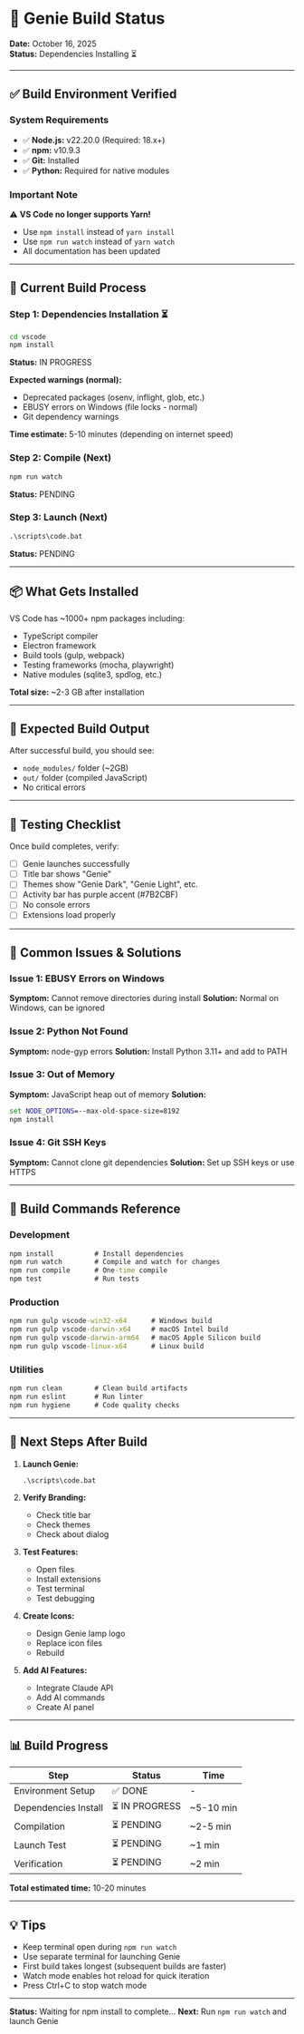 # 🔧 Genie Build Status

**Date:** October 16, 2025  
**Status:** Dependencies Installing ⏳

---

## ✅ Build Environment Verified

### System Requirements
- ✅ **Node.js:** v22.20.0 (Required: 18.x+)
- ✅ **npm:** v10.9.3
- ✅ **Git:** Installed
- ✅ **Python:** Required for native modules

### Important Note
⚠️ **VS Code no longer supports Yarn!**
- Use `npm install` instead of `yarn install`
- Use `npm run watch` instead of `yarn watch`
- All documentation has been updated

---

## 🔄 Current Build Process

### Step 1: Dependencies Installation ⏳
```cmd
cd vscode
npm install
```

**Status:** IN PROGRESS

**Expected warnings (normal):**
- Deprecated packages (osenv, inflight, glob, etc.)
- EBUSY errors on Windows (file locks - normal)
- Git dependency warnings

**Time estimate:** 5-10 minutes (depending on internet speed)

### Step 2: Compile (Next)
```cmd
npm run watch
```

**Status:** PENDING

### Step 3: Launch (Next)
```cmd
.\scripts\code.bat
```

**Status:** PENDING

---

## 📦 What Gets Installed

VS Code has ~1000+ npm packages including:
- TypeScript compiler
- Electron framework
- Build tools (gulp, webpack)
- Testing frameworks (mocha, playwright)
- Native modules (sqlite3, spdlog, etc.)

**Total size:** ~2-3 GB after installation

---

## 🎯 Expected Build Output

After successful build, you should see:
- `node_modules/` folder (~2GB)
- `out/` folder (compiled JavaScript)
- No critical errors

---

## 🧪 Testing Checklist

Once build completes, verify:
- [ ] Genie launches successfully
- [ ] Title bar shows "Genie"
- [ ] Themes show "Genie Dark", "Genie Light", etc.
- [ ] Activity bar has purple accent (#7B2CBF)
- [ ] No console errors
- [ ] Extensions load properly

---

## 🐛 Common Issues & Solutions

### Issue 1: EBUSY Errors on Windows
**Symptom:** Cannot remove directories during install
**Solution:** Normal on Windows, can be ignored

### Issue 2: Python Not Found
**Symptom:** node-gyp errors
**Solution:** Install Python 3.11+ and add to PATH

### Issue 3: Out of Memory
**Symptom:** JavaScript heap out of memory
**Solution:** 
```cmd
set NODE_OPTIONS=--max-old-space-size=8192
npm install
```

### Issue 4: Git SSH Keys
**Symptom:** Cannot clone git dependencies
**Solution:** Set up SSH keys or use HTTPS

---

## 📝 Build Commands Reference

### Development
```cmd
npm install          # Install dependencies
npm run watch        # Compile and watch for changes
npm run compile      # One-time compile
npm test             # Run tests
```

### Production
```cmd
npm run gulp vscode-win32-x64      # Windows build
npm run gulp vscode-darwin-x64     # macOS Intel build
npm run gulp vscode-darwin-arm64   # macOS Apple Silicon build
npm run gulp vscode-linux-x64      # Linux build
```

### Utilities
```cmd
npm run clean        # Clean build artifacts
npm run eslint       # Run linter
npm run hygiene      # Code quality checks
```

---

## 🚀 Next Steps After Build

1. **Launch Genie:**
   ```cmd
   .\scripts\code.bat
   ```

2. **Verify Branding:**
   - Check title bar
   - Check themes
   - Check about dialog

3. **Test Features:**
   - Open files
   - Install extensions
   - Test terminal
   - Test debugging

4. **Create Icons:**
   - Design Genie lamp logo
   - Replace icon files
   - Rebuild

5. **Add AI Features:**
   - Integrate Claude API
   - Add AI commands
   - Create AI panel

---

## 📊 Build Progress

| Step | Status | Time |
|------|--------|------|
| Environment Setup | ✅ DONE | - |
| Dependencies Install | ⏳ IN PROGRESS | ~5-10 min |
| Compilation | ⏳ PENDING | ~2-5 min |
| Launch Test | ⏳ PENDING | ~1 min |
| Verification | ⏳ PENDING | ~2 min |

**Total estimated time:** 10-20 minutes

---

## 💡 Tips

- Keep terminal open during `npm run watch`
- Use separate terminal for launching Genie
- First build takes longest (subsequent builds are faster)
- Watch mode enables hot reload for quick iteration
- Press Ctrl+C to stop watch mode

---

**Status:** Waiting for npm install to complete...
**Next:** Run `npm run watch` and launch Genie
